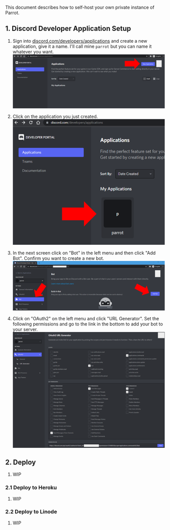 This document describes how to self-host your own private instance of Parrot.

## 1. Discord Developer Application Setup
1. Sign into [discord.com/developers/applications]("https://discord.com/developers/applications") and create a new application, give it a name. I'll call mine ``parrot`` but you can name it whatever you want.
![1.create.new.application.png](./img/1.create.new.application.png)

2. Click on the application you just created.
![2.click.on.application.png](./img/2.click.on.application.png)

3. In the next screen click on "Bot" in the left menu and then click "Add Bot". Confirm you want to create a new bot.
![3.click.bot.click.add.bot.png](./img/3.click.bot.click.add.bot.png)

4. Click on "OAuth2" on the left menu and click "URL Generator". Set the following permissions and go to the link in the bottom to add your bot to your server.
![4.check.permissions.copy.url.png](./img/4.check.permissions.copy.url.png)
## 2. Deploy
1. WIP

### 2.1 Deploy to Heroku
1. WIP

### 2.2 Deploy to Linode
1. WIP